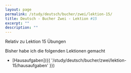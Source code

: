 ```yaml
---
layout: page
permalink: /study/deutsch/bucher/zwei/lektion-15/
title: Deutsch - Bucher Zwei - Lektion #15
excerpt: ""
description: ""
---
```


Relativ zu Lektion 15 Übungen

Bisher habe ich die folgenden Lektionen gemacht

* [Hausaufgaben]({{ '/study/deutsch/bucher/zwei/lektion-15/hausaufgaben' }})
